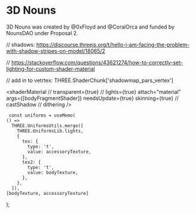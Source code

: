 # 3D Nouns

3D Nouns was created by @0xFloyd and @CoralOrca and funded by NounsDAO under Proposal 2.

// shadows: https://discourse.threejs.org/t/hello-i-am-facing-the-problem-with-shadow-stripes-on-model/18065/2

// https://stackoverflow.com/questions/43621274/how-to-correctly-set-lighting-for-custom-shader-material

// add in to vetrtex: THREE.ShaderChunk['shadowmap_pars_vertex']

<shaderMaterial
// transparent={true}
// lights={true}
attach="material"
args={[bodyFragmentShader]}
needsUpdate={true}
skinning={true}
// castShadow
// dithering
/>

     const uniforms = useMemo(
    () =>
      THREE.UniformsUtils.merge([
        THREE.UniformsLib.lights,
        {
          tex: {
            type: 't',
            value: accessoryTexture,
          },
          tex2: {
            type: 't',
            value: bodyTexture,
          },
        },
      ]),
    [bodyTexture, accessoryTexture]

);
